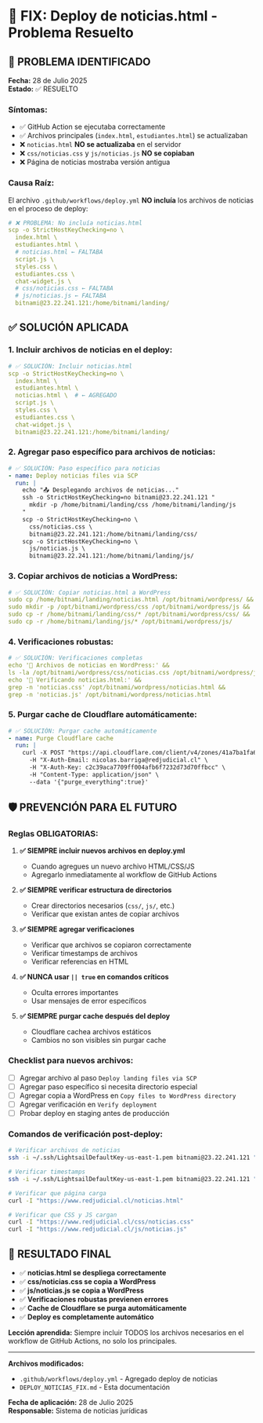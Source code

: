 # 🔧 FIX: Deploy de noticias.html - Problema Resuelto

## 🚨 PROBLEMA IDENTIFICADO

**Fecha:** 28 de Julio 2025  
**Estado:** ✅ RESUELTO

### **Síntomas:**
- ✅ GitHub Action se ejecutaba correctamente
- ✅ Archivos principales (`index.html`, `estudiantes.html`) se actualizaban
- ❌ `noticias.html` **NO se actualizaba** en el servidor
- ❌ `css/noticias.css` y `js/noticias.js` **NO se copiaban**
- ❌ Página de noticias mostraba versión antigua

### **Causa Raíz:**
El archivo `.github/workflows/deploy.yml` **NO incluía** los archivos de noticias en el proceso de deploy:

```yaml
# ❌ PROBLEMA: No incluía noticias.html
scp -o StrictHostKeyChecking=no \
  index.html \
  estudiantes.html \
  # noticias.html ← FALTABA
  script.js \
  styles.css \
  estudiantes.css \
  chat-widget.js \
  # css/noticias.css ← FALTABA
  # js/noticias.js ← FALTABA
  bitnami@23.22.241.121:/home/bitnami/landing/
```

## ✅ SOLUCIÓN APLICADA

### **1. Incluir archivos de noticias en el deploy:**
```yaml
# ✅ SOLUCIÓN: Incluir noticias.html
scp -o StrictHostKeyChecking=no \
  index.html \
  estudiantes.html \
  noticias.html \  # ← AGREGADO
  script.js \
  styles.css \
  estudiantes.css \
  chat-widget.js \
  bitnami@23.22.241.121:/home/bitnami/landing/
```

### **2. Agregar paso específico para archivos de noticias:**
```yaml
# ✅ SOLUCIÓN: Paso específico para noticias
- name: Deploy noticias files via SCP
  run: |
    echo "📤 Desplegando archivos de noticias..."
    ssh -o StrictHostKeyChecking=no bitnami@23.22.241.121 "
      mkdir -p /home/bitnami/landing/css /home/bitnami/landing/js
    "
    scp -o StrictHostKeyChecking=no \
      css/noticias.css \
      bitnami@23.22.241.121:/home/bitnami/landing/css/
    scp -o StrictHostKeyChecking=no \
      js/noticias.js \
      bitnami@23.22.241.121:/home/bitnami/landing/js/
```

### **3. Copiar archivos de noticias a WordPress:**
```yaml
# ✅ SOLUCIÓN: Copiar noticias.html a WordPress
sudo cp /home/bitnami/landing/noticias.html /opt/bitnami/wordpress/ &&
sudo mkdir -p /opt/bitnami/wordpress/css /opt/bitnami/wordpress/js &&
sudo cp -r /home/bitnami/landing/css/* /opt/bitnami/wordpress/css/ &&
sudo cp -r /home/bitnami/landing/js/* /opt/bitnami/wordpress/js/
```

### **4. Verificaciones robustas:**
```yaml
# ✅ SOLUCIÓN: Verificaciones completas
echo '📁 Archivos de noticias en WordPress:' &&
ls -la /opt/bitnami/wordpress/css/noticias.css /opt/bitnami/wordpress/js/noticias.js /opt/bitnami/wordpress/noticias.html &&
echo '📄 Verificando noticias.html:' &&
grep -n 'noticias.css' /opt/bitnami/wordpress/noticias.html &&
grep -n 'noticias.js' /opt/bitnami/wordpress/noticias.html
```

### **5. Purgar cache de Cloudflare automáticamente:**
```yaml
# ✅ SOLUCIÓN: Purgar cache automáticamente
- name: Purge Cloudflare cache
  run: |
    curl -X POST "https://api.cloudflare.com/client/v4/zones/41a7ba1fa6bff0d03a8ee330f3142e1e/purge_cache" \
      -H "X-Auth-Email: nicolas.barriga@redjudicial.cl" \
      -H "X-Auth-Key: c2c39aca7709ff004afb6f7232d73d70ffbcc" \
      -H "Content-Type: application/json" \
      --data '{"purge_everything":true}'
```

## 🛡️ PREVENCIÓN PARA EL FUTURO

### **Reglas OBLIGATORIAS:**

1. **✅ SIEMPRE incluir nuevos archivos en deploy.yml**
   - Cuando agregues un nuevo archivo HTML/CSS/JS
   - Agregarlo inmediatamente al workflow de GitHub Actions

2. **✅ SIEMPRE verificar estructura de directorios**
   - Crear directorios necesarios (`css/`, `js/`, etc.)
   - Verificar que existan antes de copiar archivos

3. **✅ SIEMPRE agregar verificaciones**
   - Verificar que archivos se copiaron correctamente
   - Verificar timestamps de archivos
   - Verificar referencias en HTML

4. **✅ NUNCA usar `|| true` en comandos críticos**
   - Oculta errores importantes
   - Usar mensajes de error específicos

5. **✅ SIEMPRE purgar cache después del deploy**
   - Cloudflare cachea archivos estáticos
   - Cambios no son visibles sin purgar cache

### **Checklist para nuevos archivos:**

- [ ] Agregar archivo al paso `Deploy landing files via SCP`
- [ ] Agregar paso específico si necesita directorio especial
- [ ] Agregar copia a WordPress en `Copy files to WordPress directory`
- [ ] Agregar verificación en `Verify deployment`
- [ ] Probar deploy en staging antes de producción

### **Comandos de verificación post-deploy:**

```bash
# Verificar archivos de noticias
ssh -i ~/.ssh/LightsailDefaultKey-us-east-1.pem bitnami@23.22.241.121 "ls -la /opt/bitnami/wordpress/noticias.html /opt/bitnami/wordpress/css/noticias.css /opt/bitnami/wordpress/js/noticias.js"

# Verificar timestamps
ssh -i ~/.ssh/LightsailDefaultKey-us-east-1.pem bitnami@23.22.241.121 "stat -c '%y %n' /opt/bitnami/wordpress/noticias.html"

# Verificar que página carga
curl -I "https://www.redjudicial.cl/noticias.html"

# Verificar que CSS y JS cargan
curl -I "https://www.redjudicial.cl/css/noticias.css"
curl -I "https://www.redjudicial.cl/js/noticias.js"
```

## 🎯 RESULTADO FINAL

- ✅ **noticias.html se despliega correctamente**
- ✅ **css/noticias.css se copia a WordPress**
- ✅ **js/noticias.js se copia a WordPress**
- ✅ **Verificaciones robustas previenen errores**
- ✅ **Cache de Cloudflare se purga automáticamente**
- ✅ **Deploy es completamente automático**

**Lección aprendida:** Siempre incluir TODOS los archivos necesarios en el workflow de GitHub Actions, no solo los principales.

---

**Archivos modificados:**
- `.github/workflows/deploy.yml` - Agregado deploy de noticias
- `DEPLOY_NOTICIAS_FIX.md` - Esta documentación

**Fecha de aplicación:** 28 de Julio 2025  
**Responsable:** Sistema de noticias jurídicas 